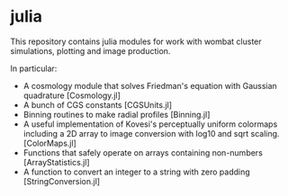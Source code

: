 # julia

This repository contains julia modules for work with wombat cluster simulations, plotting and
image production.

In particular:
* A cosmology module that solves Friedman's equation with Gaussian quadrature [Cosmology.jl]
* A bunch of CGS constants [CGSUnits.jl]
* Binning routines to make radial profiles [Binning.jl]
* A useful implementation of Kovesi's perceptually uniform colormaps including a 2D array to image conversion with log10 and sqrt scaling. [ColorMaps.jl]
* Functions that safely operate on arrays containing non-numbers [ArrayStatistics.jl]
* A function to convert an integer to a string with zero padding [StringConversion.jl]

